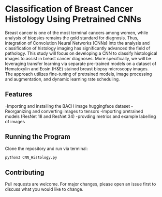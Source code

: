# Classification of Breast Cancer Histology Using Pretrained CNNs

Breast cancer is one of the most terminal cancers among women, while analysis of biopsies remains the gold standard for diagnosis. 
Thus, integration of Convolution Neural Networks (CNNs) into the analysis and classification of histology imaging has significantly advanced the field of pathology. 
This study will focus on developing a CNN to classify histological images to assist in breast cancer diagnoses. More specifically, we will be leveraging transfer 
learning via separate pre-trained models on a dataset of Hematoxylin and Eosin (H&E) stained breast biopsy microscopy images. The approach utilizes fine-tuning of pretrained models, 
image processing and augmentation, and dynamic learning rate scheduling.

## Features

-Importing and installing the BACH image huggingface dataset
-Reorganizing and converting images to tensors
-Importing pretrained models (ResNet 18 and ResNet 34)
-provding metrics and example labelling of images


## Running the Program

Clone the repository and run via terminal:

```bash
python3 CNN_Histology.py
```

## Contributing

Pull requests are welcome. For major changes, please open an issue first
to discuss what you would like to change.

